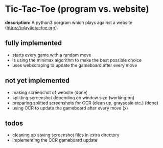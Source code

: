 # Tic-Tac-Toe (program vs. website)

**description:**
A python3 porgram which plays against a website (https://playtictactoe.org).

fully implemented
-------------------
- starts every game with a random move
- is using the minimax algorithm to make the best possible choice
- uses webscraping to update the gameboard after every move

not yet implemented
----------------------------
 - making screenshot of website (done)
 - splitting screenshot depending on window size (working on)
 - preparing splitted screenshots for OCR (clean up, grayscale etc.) (done)
 - using OCR to update the gameboard after every move (x)

 todos
 -------
- cleaning up
     saving screenshot files in extra directory
- implementing the OCR gameboard update
